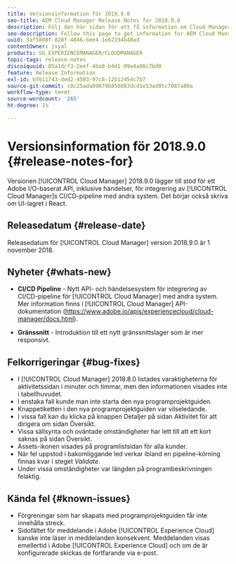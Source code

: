 ```yaml
---
title: Versionsinformation för 2018.9.0
seo-title: AEM Cloud Manager Release Notes for 2018.9.0
description: Följ den här sidan för att få information om Cloud Manager version 2018.9.0.
seo-description: Follow this page to get information for AEM Cloud Manager Release 2018.9.0.
uuid: 3af5808f-828f-4846-bee4-1e62194b48ad
contentOwner: jsyal
products: SG_EXPERIENCEMANAGER/CLOUDMANAGER
topic-tags: release-notes
discoiquuid: 85a1dcf3-2eef-4ba8-b4d1-09e4a88c7bd0
feature: Release Information
exl-id: bf611743-ded2-4503-97c8-12b12454c7b7
source-git-commit: c0c25ada09879b850883dcd1e53ad05c7087a80a
workflow-type: tm+mt
source-wordcount: '265'
ht-degree: 1%

---
```


# Versionsinformation för 2018.9.0 {#release-notes-for}

Versionen [!UICONTROL Cloud Manager] 2018.9.0 lägger till stöd för ett Adobe I/O-baserat API, inklusive händelser, för integrering av [!UICONTROL Cloud Manager]s CI/CD-pipeline med andra system. Det börjar också skriva om UI-lagret i React.

## Releasedatum {#release-date}

Releasedatum för [!UICONTROL Cloud Manager] version 2018.9.0 är 1 november 2018.

## Nyheter {#whats-new}

* **CI/CD Pipeline** - Nytt API- och händelsesystem för integrering av CI/CD-pipeline för [!UICONTROL Cloud Manager] med andra system. Mer information finns i [!UICONTROL Cloud Manager] API-dokumentation (https://www.adobe.io/apis/experiencecloud/cloud-manager/docs.html).

* **Gränssnitt** - Introduktion till ett nytt gränssnittslager som är mer responsivt.

## Felkorrigeringar {#bug-fixes}

* I [!UICONTROL Cloud Manager] 2018.8.0 listades varaktigheterna för aktivitetssidan i minuter och timmar, men den informationen visades inte i tabellhuvudet.
* I enstaka fall kunde man inte starta den nya programprojektguiden.
* Knappetiketten i den nya programprojektguiden var vilseledande.
* I vissa fall kan du klicka på knappen Detaljer på sidan Aktivitet för att dirigera om sidan Översikt.
* Vissa sällsynta och oväntade omständigheter har lett till att ett kort saknas på sidan Översikt.
* Assets-ikonen visades på programlistsidan för alla kunder.
* När fel uppstod i bakomliggande led verkar ibland en pipeline-körning finnas kvar i steget *Validate*.
* Under vissa omständigheter var längden på programbeskrivningen felaktig.

## Kända fel {#known-issues}

* Förgreningar som har skapats med programprojektguiden får inte innehålla streck.
* Sidofältet för meddelande i Adobe [!UICONTROL Experience Cloud] kanske inte läser in meddelanden konsekvent. Meddelanden visas emellertid i Adobe [!UICONTROL Experience Cloud] och om de är konfigurerade skickas de fortfarande via e-post.
